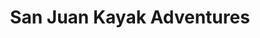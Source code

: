 ---
title: "San Juan Kayak Adventures"
url: /friday-harbor/san-juan-kayak-adventures/
shop: kiosk
---